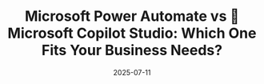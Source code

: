 ---
title: "Microsoft Power Automate vs 🤖 Microsoft Copilot Studio: Which One Fits Your Business Needs?"
date: 2025-07-11
read_time: "4 min read"
tags: [power automate, copilot studio, chatbots, llm, agent, mi̇crosoft, automation]
image_url: "https://miro.medium.com/v2/resize:fit:210/1*VNh44OLQE28B4aebvuiNZA.png"
medium_url: "https://medium.com/@ajeet214/microsoft-power-automate-vs-microsoft-copilot-studio-which-one-fits-your-business-needs-a084931a4d2c"
excerpt: "In the rapidly evolving landscape of AI-powered automation, Microsoft offers two powerful yet distinct tools — Power Automate and Copilot Studio. While both aim to streamline workflows, they serve fundamentally different purposes. Power Automate excels at task automation, connecting apps and services to execute repetitive workflows, whereas Copilot Studio specializes in conversational AI, building intelligent agents that interact with users naturally."
---